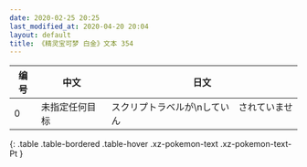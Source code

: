 ```yaml
---
date: 2020-02-25 20:25
last_modified_at: 2020-04-20 20:04
layout: default
title: 《精灵宝可梦 白金》文本 354
---
```

| 编号 | 中文 | 日文 |
| ---- | ---- | ---- |
| 0 | 未指定任何目标 | スクリプトラベルが\nしてい　されていません |
{: .table .table-bordered .table-hover .xz-pokemon-text .xz-pokemon-text-Pt }